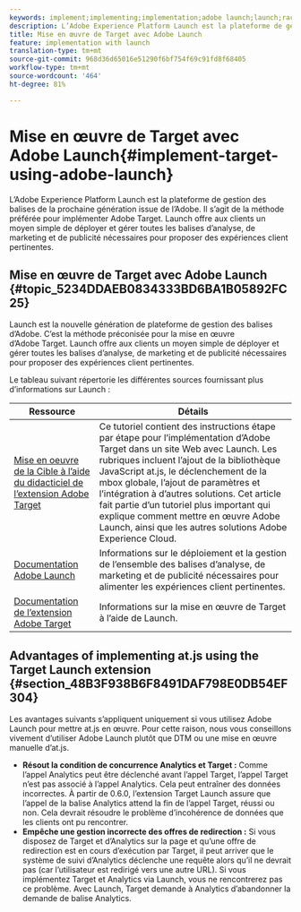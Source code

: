 ```yaml
---
keywords: implement;implementing;implementation;adobe launch;launch;race;redirect;experience platform launch
description: L’Adobe Experience Platform Launch est la plateforme de gestion des balises de la prochaine génération issue de l’Adobe. Il s’agit de la méthode préférée pour implémenter Adobe Target. Launch offre aux clients un moyen simple de déployer et gérer toutes les balises d’analyse, de marketing et de publicité nécessaires pour proposer des expériences client pertinentes.
title: Mise en œuvre de Target avec Adobe Launch
feature: implementation with launch
translation-type: tm+mt
source-git-commit: 968d36d65016e51290f6bf754f69c91fd8f68405
workflow-type: tm+mt
source-wordcount: '464'
ht-degree: 81%

---
```



# Mise en œuvre de Target avec Adobe Launch{#implement-target-using-adobe-launch}

L’Adobe Experience Platform Launch est la plateforme de gestion des balises de la prochaine génération issue de l’Adobe. Il s’agit de la méthode préférée pour implémenter Adobe Target. Launch offre aux clients un moyen simple de déployer et gérer toutes les balises d’analyse, de marketing et de publicité nécessaires pour proposer des expériences client pertinentes.

## Mise en œuvre de Target avec Adobe Launch {#topic_5234DDAEB0834333BD6BA1B05892FC25}

Launch est la nouvelle génération de plateforme de gestion des balises d’Adobe. C’est la méthode préconisée pour la mise en œuvre d’Adobe Target. Launch offre aux clients un moyen simple de déployer et gérer toutes les balises d’analyse, de marketing et de publicité nécessaires pour proposer des expériences client pertinentes.

Le tableau suivant répertorie les différentes sources fournissant plus d’informations sur Launch :

| Ressource | Détails |
|--- |--- |
| [Mise en oeuvre de la Cible à l’aide du didacticiel de l’extension Adobe Target](https://experienceleague.adobe.com/docs/experience-cloud/implementing-in-websites-with-launch/implement-solutions/target.html) | Ce tutoriel contient des instructions étape par étape pour l’implémentation d’Adobe Target dans un site Web avec Launch. Les rubriques incluent l’ajout de la bibliothèque JavaScript at.js, le déclenchement de la mbox globale, l’ajout de paramètres et l’intégration à d’autres solutions. Cet article fait partie d’un tutoriel plus important qui explique comment mettre en œuvre Adobe Launch, ainsi que les autres solutions Adobe Experience Cloud. |
| [Documentation Adobe Launch](https://experienceleague.adobe.com/docs/launch/using/intro/get-started/quick-start.html) | Informations sur le déploiement et la gestion de l’ensemble des balises d’analyse, de marketing et de publicité nécessaires pour alimenter les expériences client pertinentes. |
| [Documentation de l’extension Adobe Target](https://experienceleague.adobe.com/docs/launch/using/extensions-ref/adobe-extension/target-extension/overview.html) | Informations sur la mise en œuvre de Target à l’aide de Launch. |

## Advantages of implementing at.js using the Target Launch extension {#section_48B3F938B6F8491DAF798E0DB54EF304}

Les avantages suivants s’appliquent uniquement si vous utilisez Adobe Launch pour mettre at.js en œuvre. Pour cette raison, nous vous conseillons vivement d’utiliser Adobe Launch plutôt que DTM ou une mise en œuvre manuelle d’at.js.

* **Résout la condition de concurrence Analytics et Target :** Comme l’appel Analytics peut être déclenché avant l’appel Target, l’appel Target n’est pas associé à l’appel Analytics. Cela peut entraîner des données incorrectes. À partir de 0.6.0, l’extension Target Launch assure que l’appel de la balise Analytics attend la fin de l’appel Target, réussi ou non. Cela devrait résoudre le problème d’incohérence de données que les clients ont pu rencontrer.
* **Empêche une gestion incorrecte des offres de redirection :** Si vous disposez de Target et d’Analytics sur la page et qu’une offre de redirection est en cours d’exécution par Target, il peut arriver que le système de suivi d’Analytics déclenche une requête alors qu’il ne devrait pas (car l’utilisateur est redirigé vers une autre URL). Si vous implémentez Target et Analytics via Launch, vous ne rencontrerez pas ce problème. Avec Launch, Target demande à Analytics d’abandonner la demande de balise Analytics.
